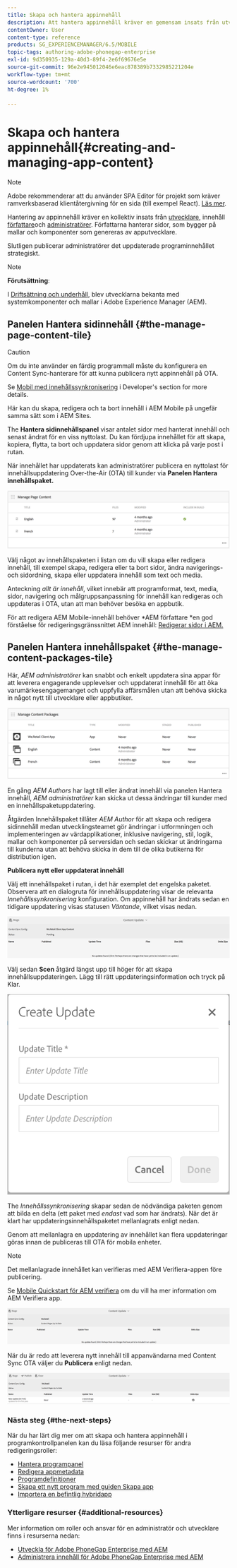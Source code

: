 ```yaml
---
title: Skapa och hantera appinnehåll
description: Att hantera appinnehåll kräver en gemensam insats från utvecklare, innehållsförfattare och administratörer. Författarna hanterar sidor, som bygger på mallar och komponenter som genereras av apputvecklare.
contentOwner: User
content-type: reference
products: SG_EXPERIENCEMANAGER/6.5/MOBILE
topic-tags: authoring-adobe-phonegap-enterprise
exl-id: 9d350935-129a-40d3-89f4-2e6f69676e5e
source-git-commit: 96e2e945012046e6eac878389b7332985221204e
workflow-type: tm+mt
source-wordcount: '700'
ht-degree: 1%

---
```


# Skapa och hantera appinnehåll{#creating-and-managing-app-content}

>[!NOTE]
>
>Adobe rekommenderar att du använder SPA Editor för projekt som kräver ramverksbaserad klientåtergivning för en sida (till exempel React). [Läs mer](/help/sites-developing/spa-overview.md).

Hantering av appinnehåll kräver en kollektiv insats från [utvecklare](#developer), innehåll [författare](#author)och [administratörer](#administrator). Författarna hanterar sidor, som bygger på mallar och komponenter som genereras av apputvecklare.

Slutligen publicerar administratörer det uppdaterade programinnehållet strategiskt.

>[!NOTE]
>
>**Förutsättning**:
>
>I [Driftsättning och underhåll](/help/sites-deploying/deploy.md), blev utvecklarna bekanta med systemkomponenter och mallar i Adobe Experience Manager (AEM).

## Panelen Hantera sidinnehåll {#the-manage-page-content-tile}

>[!CAUTION]
>
>Om du inte använder en färdig programmall måste du konfigurera en Content Sync-hanterare för att kunna publicera nytt appinnehåll på OTA.
>
>Se [Mobil med innehållssynkronisering](/help/mobile/phonegap-contentsync.md) i Developer&#39;s section for more details.

Här kan du skapa, redigera och ta bort innehåll i AEM Mobile på ungefär samma sätt som i AEM Sites.

The **Hantera sidinnehållspanel** visar antalet sidor med hanterat innehåll och senast ändrat för en viss nyttolast. Du kan fördjupa innehållet för att skapa, kopiera, flytta, ta bort och uppdatera sidor genom att klicka på varje post i rutan.

När innehållet har uppdaterats kan administratörer publicera en nyttolast för innehållsuppdatering Over-the-Air (OTA) till kunder via **Panelen Hantera innehållspaket.**

![chlimage_1-161](assets/chlimage_1-161.png)

Välj något av innehållspaketen i listan om du vill skapa eller redigera innehåll, till exempel skapa, redigera eller ta bort sidor, ändra navigerings- och sidordning, skapa eller uppdatera innehåll som text och media.

Anteckning *allt är innehåll*, vilket innebär att programformat, text, media, sidor, navigering och målgruppsanpassning för innehåll kan redigeras och uppdateras i OTA, utan att man behöver besöka en appbutik.

För att redigera AEM Mobile-innehåll behöver *AEM författare *en god förståelse för redigeringsgränssnittet AEM innehåll: [Redigerar sidor i AEM.](/help/sites-authoring/qg-page-authoring.md)

## Panelen Hantera innehållspaket {#the-manage-content-packages-tile}

Här, *AEM administratörer* kan snabbt och enkelt uppdatera sina appar för att leverera engagerande upplevelser och uppdaterat innehåll för att öka varumärkesengagemanget och uppfylla affärsmålen utan att behöva skicka in något nytt till utvecklare eller appbutiker.

![chlimage_1-162](assets/chlimage_1-162.png)

En gång *AEM Authors* har lagt till eller ändrat innehåll via panelen Hantera innehåll, *AEM administratörer* kan skicka ut dessa ändringar till kunder med en innehållspaketuppdatering.

Åtgärden Innehållspaket tillåter *AEM Author* för att skapa och redigera sidinnehåll medan utvecklingsteamet gör ändringar i utformningen och implementeringen av värdapplikationer, inklusive navigering, stil, logik, mallar och komponenter på serversidan och sedan skickar ut ändringarna till kunderna utan att behöva skicka in dem till de olika butikerna för distribution igen.

**Publicera nytt eller uppdaterat innehåll**

Välj ett innehållspaket i rutan, i det här exemplet det engelska paketet. Observera att en dialogruta för innehållsuppdatering visar de relevanta *Innehållssynkronisering* konfiguration. Om appinnehåll har ändrats sedan en tidigare uppdatering visas statusen *Väntande*, vilket visas nedan.

![chlimage_1-163](assets/chlimage_1-163.png)

Välj sedan **Scen** åtgärd längst upp till höger för att skapa innehållsuppdateringen. Lägg till rätt uppdateringsinformation och tryck på Klar.

![chlimage_1-164](assets/chlimage_1-164.png)

The *Innehållssynkronisering* skapar sedan de nödvändiga paketen genom att bilda en delta (ett paket med *endast* vad som har ändrats). När det är klart har uppdateringsinnehållspaketet mellanlagrats enligt nedan.

Genom att mellanlagra en uppdatering av innehållet kan flera uppdateringar göras innan de publiceras till OTA för mobila enheter.

>[!NOTE]
>
>Det mellanlagrade innehållet kan verifieras med AEM Verifiera-appen före publicering.
>
>Se [Mobile Quickstart för AEM verifiera](/help/mobile/phonegap-mobile-quickstart.md) om du vill ha mer information om AEM Verifiera app.

![chlimage_1-165](assets/chlimage_1-165.png)

När du är redo att leverera nytt innehåll till appanvändarna med Content Sync OTA väljer du **Publicera** enligt nedan.

![chlimage_1-166](assets/chlimage_1-166.png)

### Nästa steg {#the-next-steps}

När du har lärt dig mer om att skapa och hantera appinnehåll i programkontrollpanelen kan du läsa följande resurser för andra redigeringsroller:

* [Hantera programpanel](/help/mobile/phonegap-app-details-tile.md)
* [Redigera appmetadata](/help/mobile/phonegap-editmetadata.md)
* [Programdefinitioner](/help/mobile/phonegap-app-definitions.md)
* [Skapa ett nytt program med guiden Skapa app](/help/mobile/phonegap-create-new-app.md)
* [Importera en befintlig hybridapp](/help/mobile/phonegap-adding-content-to-imported-app.md)

### Ytterligare resurser {#additional-resources}

Mer information om roller och ansvar för en administratör och utvecklare finns i resurserna nedan:

* [Utveckla för Adobe PhoneGap Enterprise med AEM](/help/mobile/developing-in-phonegap.md)
* [Administrera innehåll för Adobe PhoneGap Enterprise med AEM](/help/mobile/administer-phonegap.md)
